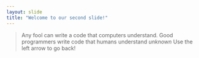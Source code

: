 ```yaml
---
layout: slide
title: "Welcome to our second slide!"
---
```

> Any fool can write a code that computers understand. Good programmers write code that humans understand *unknown*
Use the left arrow to go back!
